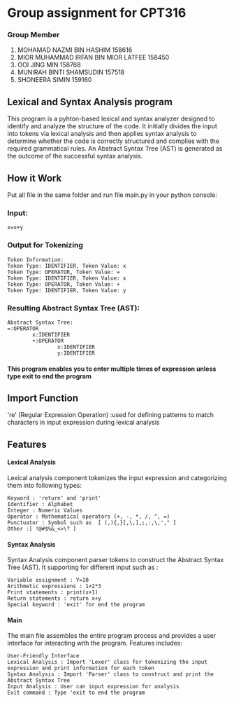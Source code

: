 # Group assignment for CPT316

### Group Member
1) MOHAMAD NAZMI BIN HASHIM 158616 
2) MIOR MUHAMMAD IRFAN BIN MIOR LATFEE 158450 
3) OOI JING MIN 158768 
4) MUNIRAH BINTI SHAMSUDIN 157518 
5) SHONEERA SIMIN 159160
   
## Lexical and Syntax Analysis program

This program is a pyhton-based lexical and syntax analyzer designed to identify and analyze the structure of the code. It initially divides the input into tokens via lexical analysis and then applies syntax analysis to determine whether the code is correctly structured and complies with the required grammatical rules. An Abstract Syntax Tree (AST) is generated as the outcome of the successful syntax analysis.

## How it Work
Put all file in the same folder and run file main.py in your python console:

### Input:
```
x=x+y
```

### Output for Tokenizing
```
Token Information:
Token Type: IDENTIFIER, Token Value: x
Token Type: OPERATOR, Token Value: =
Token Type: IDENTIFIER, Token Value: x
Token Type: OPERATOR, Token Value: +
Token Type: IDENTIFIER, Token Value: y
```

### Resulting Abstract Syntax Tree (AST):

```
Abstract Syntax Tree:
=:OPERATOR
        x:IDENTIFIER
        +:OPERATOR
                x:IDENTIFIER
                y:IDENTIFIER
```

#### This program enables you to enter multiple times of expression unless type exit to end the program

## Import Function
're' (Regular Expression Operation) :used for defining patterns to match characters in input expression during lexical analysis

## Features
#### Lexical Analysis
Lexical analysis component tokenizes the input expression and categorizing them into following types:
```
Keyword : 'return' and 'print'
Identifier : Alphabet
Integer : Numeric Values
Operator : Mathematical operators (+, -, *, /, ^, =)
Punctuator : Symbol such as  [ (,){,}[,\,],;,:,\,'," ]
Other :[ !@#$%&_<>\? ]
```

#### Syntax Analysis
Syntax Analysis component parser tokens to construct the Abstract Syntax Tree (AST).
It supporting for different input such as :
```
Variable assignment : Y=10
Arithmetic expressions : 1+2*3
Print statements : print(x+1)
Return statements : return x+y
Special keyword : 'exit' for end the program
```

#### Main
The main file assembles the entire program process and provides a user interface for interacting with the program.
Features includes:
```
User-Friendly Interface
Lexical Analysis : Import 'Lexer' class for tokenizing the input expression and print information for each token
Syntax Analysis : Import 'Parser' class to construct and print the Abstract Syntax Tree 
Input Analysis : User can input expression for analysis
Exit command : Type 'exit to end the program
```


